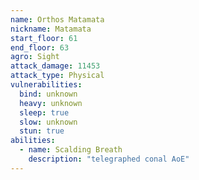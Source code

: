 ```yaml
---
name: Orthos Matamata
nickname: Matamata
start_floor: 61
end_floor: 63
agro: Sight
attack_damage: 11453
attack_type: Physical
vulnerabilities:
  bind: unknown
  heavy: unknown
  sleep: true
  slow: unknown
  stun: true
abilities:
  - name: Scalding Breath
    description: "telegraphed conal AoE"
---
```

